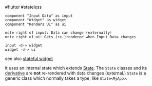 #flutter #stateless

```plantuml
component "Input Data" as input
component "Widget" as widget
component "Renders UI" as ui

note right of input: Data can change (externally)
note right of ui: Gets (re-)rendered when Input Data changes

input -d-> widget
widget -d-> ui
```

see also [stateful widget](/techstack/flutter/stateful%20widget.md)

it uses an internal state which extends [State](/State). The `State` classes and its [derivative](/derivative) are **not** re-rendered with data changes (external.) `State` is a generic class which normally takes a type, like `State<MyApp>`.
